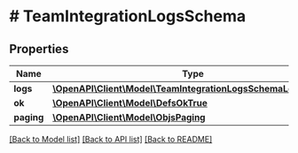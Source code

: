 # # TeamIntegrationLogsSchema

## Properties

Name | Type | Description | Notes
------------ | ------------- | ------------- | -------------
**logs** | [**\OpenAPI\Client\Model\TeamIntegrationLogsSchemaLogsInner[]**](TeamIntegrationLogsSchemaLogsInner.md) |  |
**ok** | [**\OpenAPI\Client\Model\DefsOkTrue**](DefsOkTrue.md) |  |
**paging** | [**\OpenAPI\Client\Model\ObjsPaging**](ObjsPaging.md) |  |

[[Back to Model list]](../../README.md#models) [[Back to API list]](../../README.md#endpoints) [[Back to README]](../../README.md)
